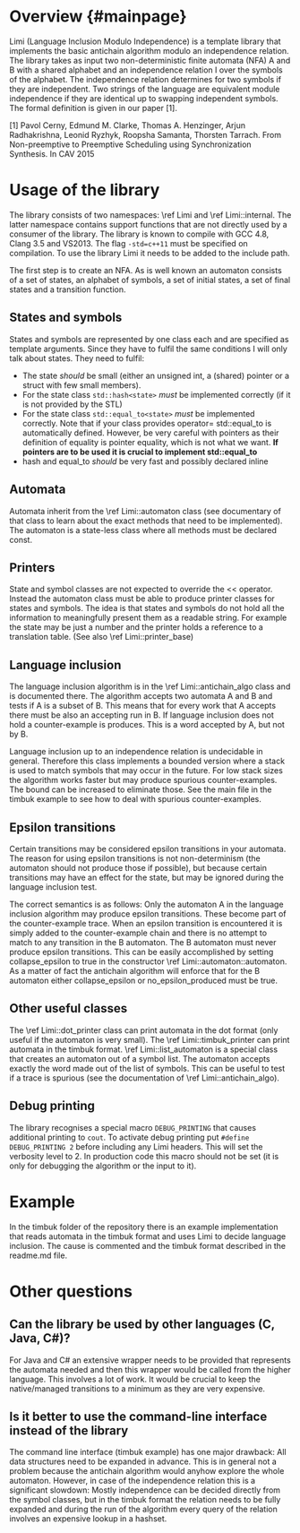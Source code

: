 Overview                         {#mainpage}
============

Limi (Language Inclusion Modulo Independence) is a template library that implements the basic antichain algorithm modulo an independence relation. The library takes as input two non-deterministic finite automata (NFA) A and B with a shared alphabet and an independence relation I over the symbols of the alphabet. The independence relation determines for two symbols if they are independent. Two strings of the language are equivalent module independence if they are identical up to swapping independent symbols. The formal definition is given in our paper [1].

[1] Pavol Cerny, Edmund M. Clarke, Thomas A. Henzinger, Arjun Radhakrishna, Leonid Ryzhyk, Roopsha Samanta, Thorsten Tarrach. From Non-preemptive to Preemptive Scheduling using Synchronization Synthesis. In CAV 2015


Usage of the library
====================

The library consists of two namespaces: \ref Limi and \ref Limi::internal. The latter namespace contains support functions that are not directly used by a consumer of the library. The library is known to compile with GCC 4.8, Clang 3.5 and VS2013. The flag `-std=c++11` must be specified on compilation. To use the library Limi it needs to be added to the include path.

The first step is to create an NFA. As is well known an automaton consists of a set of states, an alphabet of symbols, a set of initial states, a set of final states and a transition function.

States and symbols
------------------

States and symbols are represented by one class each and are specified as template arguments. Since they have to fulfil the same conditions I will only talk about states. They need to fulfil:

- The state *should* be small (either an unsigned int, a (shared) pointer or a struct with few small members).
- For the state class `std::hash<state>` *must* be implemented correctly (if it is not provided by the STL)
- For the state class `std::equal_to<state>` *must* be implemented correctly. Note that if your class provides operator= std::equal_to is automatically defined. However, be very careful with pointers as their definition of equality is pointer equality, which is not what we want. **If pointers are to be used it is crucial to implement std::equal_to**
- hash and equal_to *should* be very fast and possibly declared inline

Automata
--------

Automata inherit from the \ref Limi::automaton class (see documentary of that class to learn about the exact methods that need to be implemented). The automaton is a state-less class where all methods must be declared const.

Printers
--------

State and symbol classes are not expected to override the << operator. Instead the automaton class must be able to produce printer classes for states and symbols. The idea is that states and symbols do not hold all the information to meaningfully present them as a readable string. For example the state may be just a number and the printer holds a reference to a translation table. (See also \ref Limi::printer_base)

Language inclusion
------------------

The language inclusion algorithm is in the \ref Limi::antichain_algo class and is documented there. The algorithm accepts two automata A and B and tests if A is a subset of B. This means that for every work that A accepts there must be also an accepting run in B. If language inclusion does not hold a counter-example is produces. This is a word accepted by A, but not by B.

Language inclusion up to an independence relation is undecidable in general. Therefore this class
implements a bounded version where a stack is used to match symbols that may occur in the future.
For low stack sizes the algorithm works faster but may produce spurious counter-examples. The bound 
can be increased to eliminate those. See the main file in the timbuk example to see how to deal
with spurious counter-examples.

Epsilon transitions
-------------------

Certain transitions may be considered epsilon transitions in your automata. The reason for using epsilon transitions is not non-determinism (the automaton should not produce those if possible), but because certain transitions may have an effect for the state, but may be ignored during the language inclusion test.

The correct semantics is as follows:
Only the automaton A in the language inclusion algorithm may produce epsilon transitions. These become part of the counter-example trace. When an epsilon transition is encountered it is simply added to the counter-example chain and there is no attempt to match to any transition in the B automaton.
The B automaton must never produce epsilon transitions. This can be easily accomplished by setting collapse_epsilon to true in the constructor \ref Limi::automaton::automaton. As a matter of fact the antichain algorithm will enforce that for the B automaton either collapse_epsilon or no_epsilon_produced must be true. 

Other useful classes
--------------------

The \ref Limi::dot_printer class can print automata in the dot format (only useful if the automaton is very small). The \ref Limi::timbuk_printer can print automata in the timbuk format. \ref Limi::list_automaton is a special class that creates an automaton out of a symbol list. The automaton accepts exactly the word made out of the list of symbols. This can be useful to test if a trace is spurious (see the documentation of \ref Limi::antichain_algo).

Debug printing
--------------

The library recognises a special macro `DEBUG_PRINTING` that causes additional printing to `cout`. To activate debug printing put `#define DEBUG_PRINTING 2` before including any Limi headers. This will set the verbosity level to 2. In production code this macro should not be set (it is only for debugging the algorithm or the input to it).

Example
=======

In the timbuk folder of the repository there is an example implementation that reads automata in the timbuk format and uses Limi to decide language inclusion. The cause is commented and the timbuk format described in the readme.md file.

Other questions
===============

Can the library be used by other languages (C, Java, C#)?
---------------------------------------------------------

For Java and C# an extensive wrapper needs to be provided that represents the automata needed and then this wrapper would be called from the higher language. This involves a lot of work. It would be crucial to keep the native/managed transitions to a minimum as they are very expensive.

Is it better to use the command-line interface instead of the library
---------------------------------------------------------------------

The command line interface (timbuk example) has one major drawback: All data structures need to be expanded in advance. This is in general not a problem because the antichain algorithm would anyhow explore the whole automaton. However, in case of the independence relation this is a significant slowdown: Mostly independence can be decided directly from the symbol classes, but in the timbuk format the relation needs to be fully expanded and during the run of the algorithm every query of the relation involves an expensive lookup in a hashset.